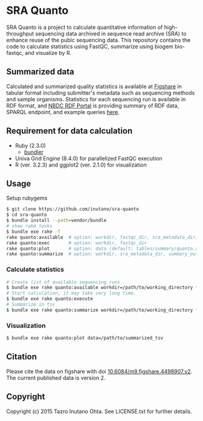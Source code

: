 # SRA Quanto

SRA Quanto is a project to calculate quantitative information of high-throughput sequencing data archived in sequence read archive (SRA) to enhance reuse of the publc sequencing data. This repository contains the code to calculate statistics using FastQC, summarize using biogem bio-fastqc, and visualize by R.

## Summarized data

Calculated and summarized quality statistics is available at [Figshare](https://figshare.com/articles/quanto_data_20161021_tsv/4498907) in tabular format including submitter's metadata such as sequencing methods and sample organisms. Statistics for each sequencing run is available in RDF format, and [NBDC RDF Portal](https://integbio.jp/rdf) is providing summary of RDF data, SPARQL endpoint, and example queries [here](https://integbio.jp/rdf/?view=detail&id=quanto).

## Requirement for data calculation

- Ruby (2.3.0)
  - [bundler](http://bundler.io)
- Univa Grid Engine (8.4.0) for parallelized FastQC execution
- R (ver. 3.2.3) and ggplot2 (ver. 2.1.0) for visualization

## Usage

Setup rubygems

```sh
$ git clone https://github.com/inutano/sra-quanto
$ cd sra-quanto
$ bundle install --path=vendor/bundle
# show rake tasks
$ bundle exe rake -T
rake quanto:available  # option: workdir, fastqc_dir, sra_metadata_dir, biosample_metadata_dir
rake quanto:exec       # option: workdir, fastqc_dir
rake quanto:plot       # option: data (default: tables/summary/quanto.annotated.tsv)
rake quanto:summarize  # option: workdir, sra_metadata_dir, summary_outdir, overwrite, format
```

### Calculate statistics

```sh
# Create list of available sequencing runs
$ bundle exe rake quanto:available workdir=/path/to/working_directory fastqc_dir=/path/to/dir_to_save_fastqc_result
# Start calculation, it may take very long time.
$ bundle exe rake quanto:execute
# Summarize in tsv
$ bundle exe rake quanto:summarize workdir=/path/to/working_directory format=tsv
```

### Visualization

```sh
$ bundle exe rake quanto:plot data=/path/to/summarized_tsv
```

## Citation

Please cite the data on figshare with doi [10.6084/m9.figshare.4498907.v2](https://doi.org/10.6084/m9.figshare.4498907.v2). The current published data is version 2.

## Copyright

Copyright (c) 2015 Tazro Inutano Ohta. See LICENSE.txt for further details.

